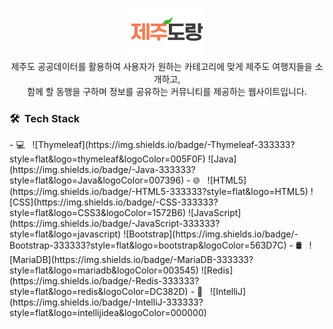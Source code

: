 <p align="center"><img src="images/logo.png"><br>
제주도 공공데이터를 활용하여 사용자가 원하는 카테고리에 맞게 제주도 여행지들을 소개하고,<br>
함께 할 동행을 구하며 정보를 공유하는 커뮤니티를 제공하는 웹사이트입니다.</p>

<h3> 🛠 &nbsp;Tech Stack</h3>
- 💻 &nbsp;
  ![Thymeleaf](https://img.shields.io/badge/-Thymeleaf-333333?style=flat&logo=thymeleaf&logoColor=005F0F)
  ![Java](https://img.shields.io/badge/-Java-333333?style=flat&logo=Java&logoColor=007396)
- 🌐 &nbsp;
  ![HTML5](https://img.shields.io/badge/-HTML5-333333?style=flat&logo=HTML5)
  ![CSS](https://img.shields.io/badge/-CSS-333333?style=flat&logo=CSS3&logoColor=1572B6)
  ![JavaScript](https://img.shields.io/badge/-JavaScript-333333?style=flat&logo=javascript)
  ![Bootstrap](https://img.shields.io/badge/-Bootstrap-333333?style=flat&logo=bootstrap&logoColor=563D7C)
- 🛢 &nbsp;
  ![MariaDB](https://img.shields.io/badge/-MariaDB-333333?style=flat&logo=mariadb&logoColor=003545)
  ![Redis](https://img.shields.io/badge/-Redis-333333?style=flat&logo=redis&logoColor=DC382D)
- 🔧 &nbsp;
  ![IntelliJ](https://img.shields.io/badge/-IntelliJ-333333?style=flat&logo=intellijidea&logoColor=000000)